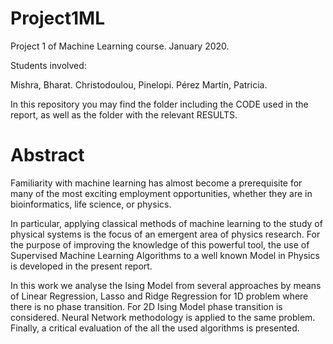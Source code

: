 # Project1ML
Project 1 of Machine Learning course. January 2020. 

Students involved:

Mishra, Bharat.
Christodoulou, Pinelopi.
Pérez Martín, Patricia.

In this repository you may find the folder including the CODE used in the report, as well as the folder with the relevant RESULTS.



# Abstract

Familiarity with machine learning
has almost become a prerequisite for many of the most exciting employment opportunities, whether they are in bioinformatics, life science, or physics. 

In particular, applying classical methods of machine learning to the study of physical systems is the focus of an emergent area of physics research. For the purpose of improving the knowledge of this powerful tool, the use of Supervised Machine Learning Algorithms to a well known Model in Physics is developed in the present report. 

In this work we analyse the Ising Model from several approaches by means of Linear Regression, Lasso and Ridge Regression for 1D problem where there is no phase transition. For 2D Ising Model phase transition is considered. Neural Network methodology is applied to the same problem. Finally, a critical evaluation of the all the used algorithms is presented.
